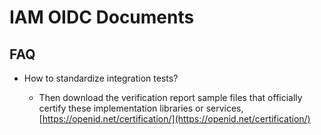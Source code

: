 # IAM OIDC Documents

## FAQ

- How to standardize integration tests?

  - Then download the verification report sample files that officially certify these implementation libraries or services,
  [https://openid.net/certification/](https://openid.net/certification/)

